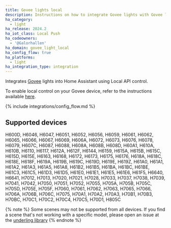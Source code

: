 ```yaml
---
title: Govee lights local
description: Instructions on how to integrate Govee lights with Govee local API
ha_category:
  - light
ha_release: 2024.2
ha_iot_class: Local Push
ha_codeowners:
  - '@Galorhallen'
ha_domain: govee_light_local
ha_config_flow: true
ha_platforms:
  - light
ha_integration_type: integration
---
```


Integrates [Govee](https://www.govee.com/) lights into Home Assistant using Local API control.

To enable local control on your Govee device, refer to the instructions available [here](https://app-h5.govee.com/user-manual/wlan-guide).

{% include integrations/config_flow.md %}

## Supported devices

H600D,
H6046,
H6047,
H6051,
H6052,
H6056,
H6059,
H6061,
H6062,
H6065,
H6066,
H6067,
H6069,
H606A,
H6072,
H6073,
H6076,
H6078,
H6079,
H607C,
H6087,
H6088,
H608A,
H608B,
H608D,
H60A1,
H610A,
H610B,
H6110,
H6117,
H612A,
H612F,
H6144,
H6159,
H615A,
H615B,
H615C,
H615D,
H615E,
H6163,
H6168,
H6172,
H6173,
H6175,
H6176,
H618A,
H618C,
H618E,
H618F,
H619A,
H619B,
H619C,
H619D,
H619E,
H619Z,
H61A0,
H61A1,
H61A2,
H61A3,
H61A5,
H61A8,
H61B2,
H61B5,
H61BA,
H61BC,
H61BE,
H61C3,
H61C5,
H61D3,
H61D5,
H61E0,
H61E1,
H61E5,
H61E6,
H61F5,
H6640,
H6641,
H7012,
H7013,
H7020,
H7021,
H7028,
H7033,
H7037,
H7038,
H7039,
H7041,
H7042,
H7050,
H7051,
H7052,
H7055,
H705A,
H705B,
H705C,
H705D,
H705E,
H705F,
H7060,
H7061,
H7062,
H7063,
H7065,
H7066,
H706A,
H706B,
H706C,
H7075,
H70A1,
H70A2,
H70A3,
H70B1,
H70B3,
H70BC,
H70C1,
H70C2,
H70C4,
H70C5,
H70D1,
H805C

{% note %}
Some scenes may not be supported from all devices. If you find a scene that's not working with a specific model, please open an issue at the [underling library](https://github.com/Galorhallen/govee-local-api/issues)
{% endnote %}
